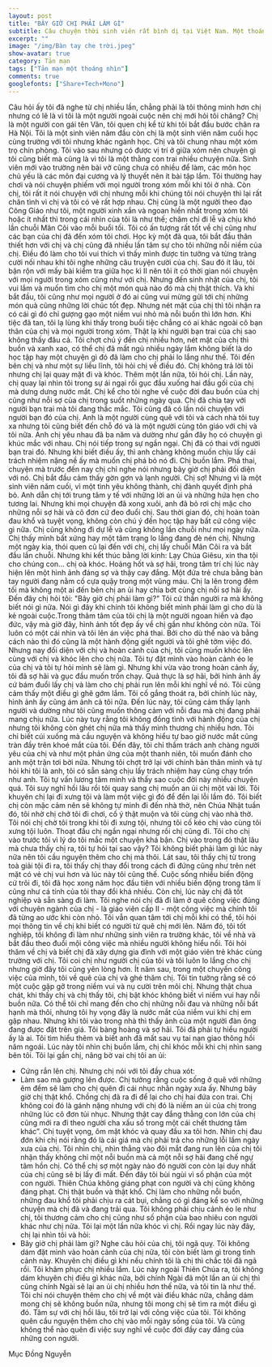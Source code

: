 ```yaml
---
layout: post
title: "BÂY GIỜ CHỊ PHẢI LÀM GÌ"
subtitle: Câu chuyện thời sinh viên rất bình dị tại Việt Nam. Một thoáng nhìn trong tâm tư con người muốn được tỏ lộ cùng ai.
excerpt: ""
image: "/img/Bàn tay che trời.jpeg"
show-avatar: true
category: Tản mạn
tags: ["Tản mạn một thoáng nhìn"]
comments: true
googlefonts: ["Share+Tech+Mono"]
---
```


Câu hỏi ấy tôi đã nghe từ chị nhiều lần, chẳng phải là tôi thông minh hơn chị nhưng có lẽ là vì tôi là một người ngoài cuộc nên chị mới hỏi tôi chăng?
Chị là một người con gái tên Vân, tôi quen chị kể từ khi tôi bắt đầu bước chân ra Hà Nội. Tôi là một sinh viên năm đầu còn chị là một sinh viên năm cuối học cùng trường với tôi nhưng khác ngành học. Chị và tôi chung nhau một xóm trọ chín phòng. Tôi vào sau nhưng có được vị trí ở giữa xóm nên chuyện gì tôi cũng biết mà cũng là vì tôi là một thằng con trai nhiều chuyện nữa. Sinh viên mới vào trường nên bài vở cũng chưa có nhiều để làm, các môn học chủ yếu là các môn đại cương và lý thuyết nên ít bài tập lắm. Tôi thường hay chơi và nói chuyện phiếm với mọi người trong xóm mỗi khi tôi ở nhà. Còn chị, tôi rất ít nói chuyện với chị nhưng mỗi khi chúng tôi nói chuyện thì lại rất chân tình vì chị và tôi có vẻ rất hợp nhau. Chị cũng là một người theo đạo Công Giáo như tôi, một người xinh xắn và ngoan hiền nhất trong xóm tôi hoặc ít nhất thì trong cái nhìn của tôi là như thế; chăm chỉ đi lễ và chịu khó lần chuỗi Mân Côi vào mỗi buổi tối. Tôi có ấn tượng rất tốt về chị cũng như các bạn của chị đã đến xóm tôi chơi. Học kỳ một đã qua, tôi bắt đầu thân thiết hơn với chị và chị cũng đã nhiều lần tâm sự cho tôi những nỗi niềm của chị. Điều đó làm cho tôi vui thích vì thấy mình được tin tưởng và từng tràng cười nối nhau khi tôi nghe những câu truyện cười của chị. Sau đó ít lâu, tôi bận rộn với mấy bài kiểm tra giữa học kì II nên tôi ít có thời gian nói chuyện với mọi người trong xóm cũng như với chị. Nhưng đến sinh nhật của chị, tôi vui lắm và muốn tìm cho chị một món quà nào đó mà chị thật thích. Và khi bắt đầu, tôi cũng như mọi người ở đó ai cũng vui mừng gửi tới chị những món quà cũng những lời chúc tốt đẹp. Nhưng nét mặt của chị thì tôi nhận ra có cái gì đó chỉ gượng gạo một niềm vui nhỏ mà nỗi buồn thì lớn hơn. Khi tiệc đã tan, tôi lạ lùng khi thấy trong buổi tiệc chẳng có ai khác ngoài cô bạn thân của chị và mọi người trong xóm. Thật lạ khi người bạn trai của chị sao không thấy đâu cả. Tôi chợt chú ý đến chị nhiều hơn, nét mặt của chị thì buồn và xanh xao, có thể chị đã mất ngủ nhiều ngày lắm không biết là do học tập hay một chuyện gì đó đã làm cho chị phải lo lắng như thế. Tôi đến bên chị và như một sự liều lĩnh, tôi hỏi chị về điều đó. Chị không trả lời tôi nhưng chị lại quay mặt đi và khóc. Thêm một lần nữa, tôi hỏi chị. Lần này, chị quay lại nhìn tôi trong sự ái ngại rồi gục đầu xuống hai đầu gối của chị mà dưng dưng nước mắt. Chị kể cho tôi nghe về cuộc đời đau buồn của chị cũng như nỗi sợ của chị trong suốt những ngày qua. 
Chị đã chia tay với người bạn trai mà tôi đang thắc mắc. Tôi cũng đã có lần nói chuyện với người bạn đó của chị. Anh là một người cùng quê với tôi và cách nhà tôi tuy xa nhưng tôi cũng biết đến chỗ đó và là một người cùng tôn giáo với chị và tôi nữa. Anh chị yêu nhau đã ba năm và dường như gần đây họ có chuyện gì khúc mắc với nhau. Chị nói tiếp trong sự ngần ngại. Chị đã có thai với người bạn trai đó. Nhưng khi biết điều ấy, thì anh chàng không muốn chịu lấy cái trách nhiệm nặng nề ấy mà muốn chị phá bỏ nó đi. Chị buồn lắm. Phá thai, chuyện mà trước đến nay chị chỉ nghe nói nhưng bây giờ chị phải đối diện với nó. Chị bắt đầu cảm thấy gờn gợn và lạnh người. Chị sợ! Nhưng vì là một sinh viên năm cuối, vì một tình yêu không thành, chị đành quyết định phá bỏ. Anh dẫn chị tới trung tâm y tế với những lời an ủi và những hứa hẹn cho tương lai. Nhưng khi mọi chuyện đã xong xuôi, anh đã bỏ rơi chị mặc cho những nỗi sợ hãi và cô đơn cứ đeo đuổi chị. Sau thời gian đó, chị hoàn toàn đau khổ và tuyệt vọng, không còn chú ý đến học tập hay bất cứ công việc gì nữa. Chị cũng không đi dự lễ và cũng không lần chuỗi như mọi ngày nữa. Chị thấy mình bất xứng hay một tâm trạng lo lắng đang đè nén chị. Nhưng một ngày kia, thói quen cũ lại đến với chị, chị lấy chuỗi Mân Côi ra và bắt đầu lần chuỗi. Nhưng khi kết thúc bằng lời kinh: Lạy Chúa Giêsu, xin tha tội cho chúng con… chị oà khóc. Hoảng hốt và sợ hãi, trong tâm trí chị lúc này hiện lên một hình ảnh đáng sợ và thậy cay đắng. Một đứa trẻ chưa bằng bàn tay người đang nằm cố cựa quậy trong một vũng máu. Chị la lên trong đêm tối mà không một ai đến bên chị an ủi hay chia bớt cùng chị nỗi sợ hãi ấy. Đến đây chị hỏi tôi: "Bây giờ chị phải làm gì?"
Tôi cứ thần người ra mà không biết nói gì nữa. Nói gì đây khi chính tôi không biết mình phải làm gì cho dù là kẻ ngoài cuộc.Trong thâm tâm của tôi chị là một người ngoan hiền và đạo đức, vậy mà giờ đây, hình ảnh tốt đẹp ấy về chị gần như không còn nữa. Tôi luôn có một cái nhìn và tôi lên án việc phá thai. Bởi cho dù thế nào và bằng cách nào thì đó cũng là một hành động giết người và tôi ghê tởm việc đó. Nhưng nay đối diện với chị và hoàn cảnh của chị, tôi cũng muốn khóc lên cùng với chị và khóc lên cho chị nữa. Tôi tự đặt mình vào hoàn cảnh éo le của chị và tôi tự hỏi mình sẽ làm gì. Nhưng khi vừa vào trong hoàn cảnh ấy, tôi đã sợ hãi và gục đầu muốn trốn chạy. Quả thực là sợ hãi, bởi hình ảnh ấy cứ bám đuổi lấy chị và làm cho chị phải run lên mỗi khi nghĩ về nó. Tôi cũng cảm thấy một điều gì ghê gớm lắm. Tôi cố gắng thoát ra, bởi chính lúc này, hình ảnh ấy cũng ám ảnh cả tôi nữa. Đến lúc này, tôi cũng cảm thấy lạnh người và dường như tôi cũng muốn thông cảm với nỗi đau mà chị đang phải mang chịu nữa. Lúc này tuy rằng tôi không đồng tình với hành động của chị nhưng tôi không còn ghét chị nữa mà thấy mình thương chị nhiều hơn. Tôi chỉ biết cúi xuống mà cầu nguyện và không hiểu tự bao giờ nước mắt cũng tràn đầy trên khoé mắt của tôi. Đến đây, tôi chỉ thầm trách anh chàng người yêu của chị và như một phản ứng của một thanh niên, tôi muốn đánh cho anh một trận tơi bời nữa. Nhưng tôi chợt trở lại với chính bản thân mình và tự hỏi khi tôi là anh, tôi có sẵn sàng chịu lấy trách nhiệm hay cũng chạy trốn như anh. Tôi tự vấn lương tâm mình và thấy sao cuộc đời này nhiều chuyện quá. Tôi suy nghĩ hồi lâu rồi tôi quay sang chị muốn an ủi chị một vài lời. Tôi khuyên chị lại đi xưng tội và làm một việc gì đó để đền lại lỗi lầm đó. Tôi biết chị còn mặc cảm nên sẽ không tự mình đi đến nhà thờ, nên Chúa Nhật tuần đó, tôi nhờ chị chở tôi đi chơi, cố ý thật muộn và tôi cùng chị vào nhà thờ. Tôi nói chị chờ tôi trong khi tôi đi xưng tội, nhưng tôi cố kéo chị vào cùng tôi xưng tội luôn. Thoạt đầu chị ngần ngại nhưng rồi chị cũng đi. Tôi cho chị vào trước tôi vì lý do tôi mắc một chuyện khá bận. Chị vào trong đó thật lâu mà chưa thấy chị ra, tôi tự hỏi tại sao vậy? Tôi không biết phải làm gì lúc này nữa nên tôi cầu nguyện thêm cho chị mà thôi. Lát sau, tôi thấy chị từ trong toà giải tội đi ra, tôi thấy chị thay đổi trong cách đi đứng cũng như trên nét mặt có vẻ chị vui hơn và lúc này tôi cũng thế. 
Cuộc sống nhiều biến động cứ trôi đi, tôi đã học xong năm học đầu tiên với nhiều biến động trong tâm lí cũng như cá tính của tôi thay đổi khá nhiều. Còn chị, lúc này chị đã tốt nghiệp và sẵn sàng đi làm. Tôi nghe nói chị đã đi làm ở quê công việc đúng với chuyên ngành của chị - là giáo viên cấp II - một công việc mà chính tôi đã từng ao ước khi còn nhỏ. Tôi vẫn quan tâm tới chị mỗi khi có thể, tôi hỏi mọi thông tin về chị khi biết có người từ quê chị mới lên. Năm đó, tôi tốt nghiệp, tôi không đi làm như những sinh viên ra trường khác, tôi về nhà và bắt đầu theo đuổi mội công việc mà nhiều người không hiểu nổi. Tôi hỏi thăm về chị và biết chị đã xây dựng gia đình với một giáo viên trẻ khác cùng trường với chị. Tôi coi chị như người chị của tôi và tôi luôn lo lắng cho chị nhưng giờ đây tôi cũng yên lòng hơn. Ít năm sau, trong một chuyến công việc của mình, tôi về quê của chị và ghé thăm chị. Tôi tin tưởng rằng sẽ có một cuộc gặp gỡ trong niềm vui và nụ cười trên môi chị. Nhưng thật chua chát, khi thấy chị và chị thấy tôi, chị bật khóc không biết vì niềm vui hay nỗi buồn nữa. Có thể tôi chỉ mang đến cho chị những nỗi đau và những nỗi bất hạnh mà thôi, nhưng tôi hy vọng đây là nước mắt của niềm vui khi chị em gặp nhau. Nhưng khi tôi vào trong nhà thì thấy ảnh của một người đàn ông đang được đặt trên giá. Tôi bàng hoàng và sợ hãi. Tôi đã phải tự hiểu người ấy là ai. Tôi tìm hiểu thêm và biết anh đã mất sau vụ tai nạn giao thông hồi năm ngoái. Lúc này tôi nhìn chị buồn lắm, chị chỉ khóc mỗi khi chị nhìn sang bên tôi. Tôi lại gần chị, nâng bờ vai chị tôi an ủi:
- Cứng rắn lên chị.
Nhưng chị nói với tôi đầy chua xót: 
- Làm sao mà gượng lên được. Chị tưởng rằng cuộc sống ở quê với những êm đềm sẽ làm cho chị quên đi cái nhục nhằn ngày xưa ấy. Nhưng bây giờ chị thật khổ. Chồng chị đã ra đi để lại cho chị hai đứa con trai. Chị không coi đó là gánh nặng nhưng với chị đó là niềm an ủi của chị trong những lúc cô đơn tủi nhục. Nhưng thật cay đắng thằng con lớn của chị cũng mới ra đi theo người cha xấu số trong một cái chết thương tâm khác”.
Chị tuyệt vọng, ôm mặt khóc và quay đầu xa tôi hơn. Nhìn chị đau đớn khi chị nói rằng đó là cái giá mà chị phải trả cho những lỗi lầm ngày xưa của chị. Tôi nhìn chị, nhìn thẳng vào đôi mắt đang run lên của chị tôi nhận thấy không chỉ một nỗi buồn mà cả một nỗi sợ hãi đang chế ngự tâm hồn chị. Có thể chị sợ một ngày nào đó người con còn lại duy nhất của chị cũng sẽ bị lấy đi mất. Đến đây tôi bùi ngùi vì số phận của một con người. Thiên Chúa không giáng phạt con người và chị cũng không đáng phạt. Chị thật buồn và thật khổ. Chị làm cho những nỗi buồn, những đau khổ tôi phải chịu ra cát bụi, chẳng có gì đáng kể so với những chuyện mà chị đã và đang trải qua. Tôi không phải chịu cảnh éo le như chị, tôi thương cảm cho chị cũng như số phận của bao nhiêu con người khác như chị nữa. Tôi lại một lần nữa khóc vì chị. Rồi ngay lúc này đây, chị lại nhìn tôi và hỏi: 
- Bây giờ chị phải làm gì?
Nghe câu hỏi của chị, tôi ngã quỵ. Tôi không dám đặt mình vào hoàn cảnh của chị nữa, tôi còn biết làm gì trong tình cảnh này. Khuyên chị điều gì khi nếu chính tôi là chị thì chắc tôi đã ngã rồi. Tôi khâm phục chị nhiều lắm. Lúc này ngoài Thiên Chúa ra, tôi không dám khuyên chị điều gì khác nữa, bởi chính Ngài đã một lần an ủi chị thì cũng chính Ngài sẽ lại an ủi chị nhiều hơn thế nữa, và tôi tin là như thế. Tôi chỉ nói chuyện thêm cho chị về một vài điều khác nữa, chẳng dám mong chị sẽ không buồn nữa, nhưng tôi mong chị sẽ tìm ra một điều gì đó. Tâm sự với chị hồi lâu, tôi trở lại với công việc của tôi. Tôi không quên cầu nguyện thêm cho chị vào mỗi ngày sống của tôi. Và cũng không thể nào quên đi việc suy nghĩ về cuộc đời đầy cay đắng của những con người.

Mục Đồng Nguyễn 


